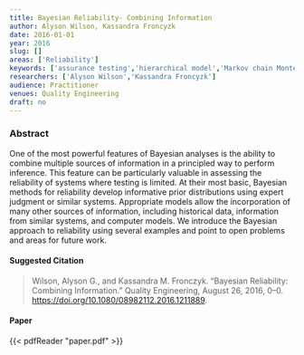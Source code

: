```yaml
---
title: Bayesian Reliability- Combining Information
author: Alyson Wilson, Kassandra Froncyzk
date: 2016-01-01
year: 2016
slug: []
areas: ['Reliability']
keywords: ['assurance testing','hierarchical model','Markov chain Monte Carlo','posterior distribution','prior distribution']
researchers: ['Alyson Wilson','Kassandra Froncyzk']
audience: Practitioner
venues: Quality Engineering
draft: no
---
```




### Abstract
One of the most powerful features of Bayesian analyses is the ability to combine multiple sources of information in a principled way to perform inference. This feature can be particularly valuable in assessing the reliability of systems where testing is limited. At their most basic, Bayesian methods for reliability develop informative prior distributions using expert judgment or similar systems. Appropriate models allow the incorporation of many other sources of information, including historical data, information from similar systems, and computer models. We introduce the Bayesian approach to reliability using several examples and point to open problems and areas for future work.

#### Suggested Citation
> Wilson, Alyson G., and Kassandra M. Fronczyk. “Bayesian Reliability: Combining Information.” Quality Engineering, August 26, 2016, 0–0. https://doi.org/10.1080/08982112.2016.1211889.



#### Paper 
 {{< pdfReader "paper.pdf" >}}


